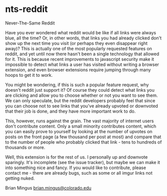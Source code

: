 nts-reddit
==========

Never-The-Same Reddit

Have you ever wondered what reddit would be like if all links were always blue, all the time? Or, in other words, that links you had already clicked don't show up the next time you visit (or perhaps they even disappear right away)? This is actually one of the most popularly requested features on reddit, and yet until now there hasn't been a single technology that allowed for it. This is because recent improvements to javascript security make it impossible to detect what links a user has visited without writing a browser extension, and even browser extensions require jumping through many hoops to get it to work. 

You might be wondering, if this is such a popular feature request, why doesn't reddit just support it? Of course they could detect what links you are clicking and allow you to choose whether or not you want to see them. We can only speculate, but the reddit developers probably feel that since you can choose not to see links that you've already upvoted or downvoted that their job is done, and they have more important work to do. 

This, however, runs against the grain. The vast majority of internet users don't contribute content. Only a small minority contributes content, which you can easily prove to yourself by looking at the number of upvotes on posts on the front page (a few thousand per post at most) and compare that to the number of people who probably clicked that link - tens to hundreds of thousands or more.

Well, this extension is for the rest of us. I personally up and downvote sparingly. It's incomplete (see the issue tracker), but maybe we can make it into something nice and fancy. If you would like to contribute, please contact me - there are already bugs, such as some or all imgur links not getting nuked.

Brian Mingus
brian.mingus@colorado.edu

